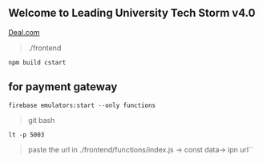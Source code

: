 ## Welcome to Leading University Tech Storm v4.0
[Deal.com](localhost:3000/register)
  
>./frontend
  
`npm build cstart`
  
## for payment gateway
  
`firebase emulators:start --only functions`
  
>git bash
  
`lt -p 5003`
  
>paste the url in ./frontend/functions/index.js  -> const data-> ipn url``
  
